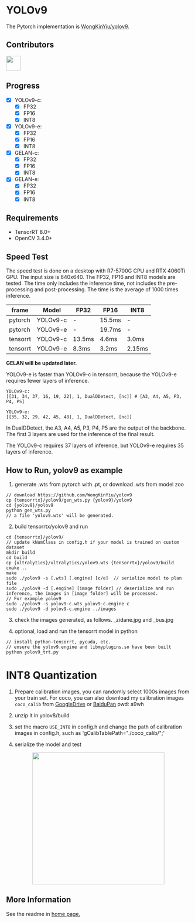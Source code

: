 # YOLOv9

The Pytorch implementation is [WongKinYiu/yolov9](https://github.com/WongKinYiu/yolov9).

## Contributors

<a href="https://github.com/WuxinrongY"><img src="https://avatars.githubusercontent.com/u/53141838?v=4?s=48" width="40px;" alt=""/></a>


## Progress
- [x] YOLOv9-c:
  - [x] FP32
  - [x] FP16
  - [x] INT8
- [x] YOLOv9-e:
  - [x] FP32
  - [x] FP16
  - [x] INT8
- [x] GELAN-c:
  - [x] FP32
  - [x] FP16
  - [x] INT8
- [x] GELAN-e:
  - [x] FP32
  - [x] FP16
  - [x] INT8

## Requirements

- TensorRT 8.0+
- OpenCV 3.4.0+

## Speed Test

The speed test is done on a desktop with R7-5700G CPU and RTX 4060Ti GPU. The input size is 640x640. The FP32, FP16 and INT8 models are tested. The time only includes the inference time, not includes the pre-processing and post-processing. The time is the average of 1000 times inference.

| frame  | Model | FP32 | FP16 | INT8 |
| --- | --- | --- | --- | --- |
| pytorch | YOLOv9-c | - | 15.5ms | - |
| pytorch | YOLOv9-e | - | 19.7ms | - |
| tensorrt | YOLOv9-c | 13.5ms | 4.6ms | 3.0ms |
| tensorrt | YOLOv9-e | 8.3ms | 3.2ms | 2.15ms |

**GELAN will be updated later.**

YOLOv9-e is faster than YOLOv9-c in tensorrt, because the YOLOv9-e requires fewer layers of inference.

```
YOLOv9-c:
[[31, 34, 37, 16, 19, 22], 1, DualDDetect, [nc]] # [A3, A4, A5, P3, P4, P5]

YOLOv9-e:
[[35, 32, 29, 42, 45, 48], 1, DualDDetect, [nc]]

```

In DualDDetect, the A3, A4, A5, P3, P4, P5 are the output of the backbone. The first 3 layers are used for the inference of the final result.

The YOLOv9-c requires 37 layers of inference, but YOLOv9-e requires 35 layers of inference.

## How to Run, yolov9 as example

1. generate .wts from pytorch with .pt, or download .wts from model zoo

```
// download https://github.com/WongKinYiu/yolov9
cp {tensorrtx}/yolov9/gen_wts.py {yolov9}/yolov9
cd {yolov9}/yolov9
python gen_wts.py
// a file 'yolov9.wts' will be generated.
```
2. build tensorrtx/yolov9 and run


```
cd {tensorrtx}/yolov9/
// update kNumClass in config.h if your model is trained on custom dataset
mkdir build
cd build
cp {ultralytics}/ultralytics/yolov9.wts {tensorrtx}/yolov9/build
cmake ..
make
sudo ./yolov9 -s [.wts] [.engine] [c/e]  // serialize model to plan file
sudo ./yolov9 -d [.engine] [image folder] // deserialize and run inference, the images in [image folder] will be processed.
// For example yolov9
sudo ./yolov9 -s yolov9-c.wts yolov9-c.engine c
sudo ./yolov9 -d yolov9-c.engine ../images
```

3. check the images generated, as follows. _zidane.jpg and _bus.jpg

4. optional, load and run the tensorrt model in python

```
// install python-tensorrt, pycuda, etc.
// ensure the yolov9.engine and libmyplugins.so have been built
python yolov9_trt.py
```


# INT8 Quantization

1. Prepare calibration images, you can randomly select 1000s images from your train set. For coco, you can also download my calibration images `coco_calib` from [GoogleDrive](https://drive.google.com/drive/folders/1s7jE9DtOngZMzJC1uL307J2MiaGwdRSI?usp=sharing) or [BaiduPan](https://pan.baidu.com/s/1GOm_-JobpyLMAqZWCDUhKg) pwd: a9wh

2. unzip it in yolov8/build

3. set the macro `USE_INT8` in config.h and change the path of calibration images in config.h, such as 'gCalibTablePath="./coco_calib/";'

4. serialize the model and test

<p align="center">
<img src="https://user-images.githubusercontent.com/15235574/78247927-4d9fac00-751e-11ea-8b1b-704a0aeb3fcf.jpg" height="360px;">
</p>

## More Information

See the readme in [home page.](https://github.com/wang-xinyu/tensorrtx)
